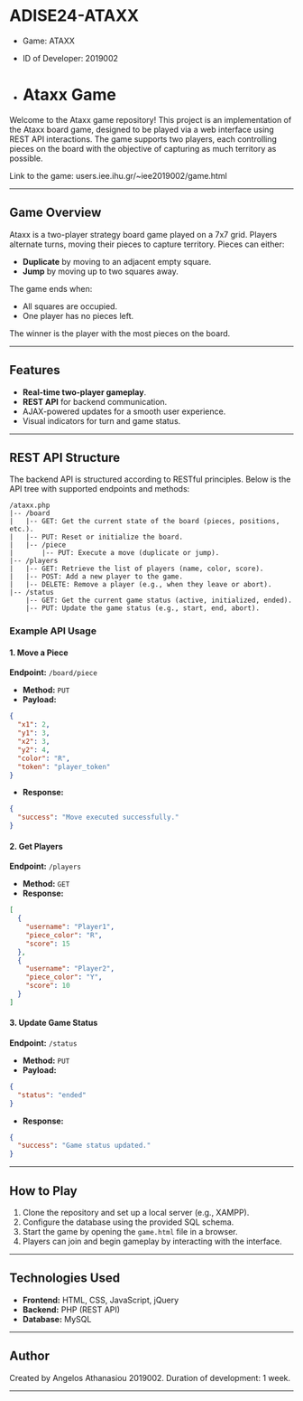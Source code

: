 # ADISE24-ATAXX 

* Game: ATAXX 
* ID of Developer: 2019002

* # Ataxx Game

Welcome to the Ataxx game repository! This project is an implementation of the Ataxx board game, designed to be played via a web interface using REST API interactions. The game supports two players, each controlling pieces on the board with the objective of capturing as much territory as possible.

Link to the game: users.iee.ihu.gr/~iee2019002/game.html

---

## Game Overview
Ataxx is a two-player strategy board game played on a 7x7 grid. Players alternate turns, moving their pieces to capture territory. Pieces can either:

- **Duplicate** by moving to an adjacent empty square.
- **Jump** by moving up to two squares away.

The game ends when:
- All squares are occupied.
- One player has no pieces left.

The winner is the player with the most pieces on the board.

---

## Features
- **Real-time two-player gameplay**.
- **REST API** for backend communication.
- AJAX-powered updates for a smooth user experience.
- Visual indicators for turn and game status.

---

## REST API Structure

The backend API is structured according to RESTful principles. Below is the API tree with supported endpoints and methods:

```
/ataxx.php
|-- /board
|   |-- GET: Get the current state of the board (pieces, positions, etc.).
|   |-- PUT: Reset or initialize the board.
|   |-- /piece
|       |-- PUT: Execute a move (duplicate or jump).
|-- /players
|   |-- GET: Retrieve the list of players (name, color, score).
|   |-- POST: Add a new player to the game.
|   |-- DELETE: Remove a player (e.g., when they leave or abort).
|-- /status
    |-- GET: Get the current game status (active, initialized, ended).
    |-- PUT: Update the game status (e.g., start, end, abort).
```

### Example API Usage

#### 1. **Move a Piece**
**Endpoint:** `/board/piece`
- **Method:** `PUT`
- **Payload:**
```json
{
  "x1": 2,
  "y1": 3,
  "x2": 3,
  "y2": 4,
  "color": "R",
  "token": "player_token"
}
```
- **Response:**
```json
{
  "success": "Move executed successfully."
}
```

#### 2. **Get Players**
**Endpoint:** `/players`
- **Method:** `GET`
- **Response:**
```json
[
  {
    "username": "Player1",
    "piece_color": "R",
    "score": 15
  },
  {
    "username": "Player2",
    "piece_color": "Y",
    "score": 10
  }
]
```

#### 3. **Update Game Status**
**Endpoint:** `/status`
- **Method:** `PUT`
- **Payload:**
```json
{
  "status": "ended"
}
```
- **Response:**
```json
{
  "success": "Game status updated."
}
```

---

## How to Play
1. Clone the repository and set up a local server (e.g., XAMPP).
2. Configure the database using the provided SQL schema.
3. Start the game by opening the `game.html` file in a browser.
4. Players can join and begin gameplay by interacting with the interface.

---

## Technologies Used
- **Frontend:** HTML, CSS, JavaScript, jQuery
- **Backend:** PHP (REST API)
- **Database:** MySQL

---

## Author
Created by Angelos Athanasiou 2019002.
Duration of development: 1 week.

---

